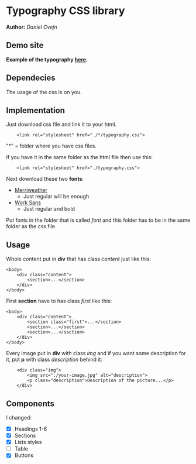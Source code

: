 # Typography CSS library
**Author:** *Daniel Cvejn*
## Demo site

**Example of the typography [here](http://dcreative.wz.cz/typography).**

## Dependecies

The usage of the css is on you.

## Implementation
Just download css file and link it to your html.
```
    <link rel="stylesheet" href="./*/typography.css">
```
"*" = folder where you have css files.

If you have it in the same folder as the html file then use this: 
```
    <link rel="stylesheet" href="./typography.css"> 
```
Next download these two **fonts**:
* [Merriweather](https://fonts.google.com/specimen/Merriweather?query=mer)
    - Just regular will be enough
* [Work Sans](https://fonts.google.com/specimen/Work+Sans?query=work)
    - Just regular and bold
    
Put fonts in the folder that is called *font* and this folder has to be in the same folder as the css file.

## Usage

Whole content put in **div** that has class *content* just like this:
```
<body>
    <div class="content">
        <section>...</section>
    </div>
</body>
```
First **section** have to has class *first* like this:
```
<body>
    <div class="content">
        <section class="first">...</section>
        <section>...</section>
        <section>...</section>
    </div>
</body>
```
Every image put in **div** with class *img* and if you want some description for it, put **p** with class *description* behind it:
```
    <div class="img">
        <img src="./your-image.jpg" alt="description">
        <p class="description">Description of the picture...</p>
    </div>
```
## Components

I changed:
- [x] Headings 1-6
- [x] Sections
- [x] Lists styles
- [ ] Table
- [x] Buttons
